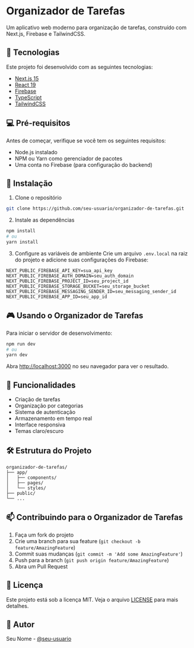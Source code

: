 # Organizador de Tarefas

Um aplicativo web moderno para organização de tarefas, construído com Next.js, Firebase e TailwindCSS.

## 🚀 Tecnologias

Este projeto foi desenvolvido com as seguintes tecnologias:

- [Next.js 15](https://nextjs.org/)
- [React 19](https://react.dev/)
- [Firebase](https://firebase.google.com/)
- [TypeScript](https://www.typescriptlang.org/)
- [TailwindCSS](https://tailwindcss.com/)

## 💻 Pré-requisitos

Antes de começar, verifique se você tem os seguintes requisitos:

- Node.js instalado
- NPM ou Yarn como gerenciador de pacotes
- Uma conta no Firebase (para configuração do backend)

## 🚀 Instalação

1. Clone o repositório
```bash
git clone https://github.com/seu-usuario/organizador-de-tarefas.git
```

2. Instale as dependências
```bash
npm install
# ou
yarn install
```

3. Configure as variáveis de ambiente
Crie um arquivo `.env.local` na raiz do projeto e adicione suas configurações do Firebase:
```env
NEXT_PUBLIC_FIREBASE_API_KEY=sua_api_key
NEXT_PUBLIC_FIREBASE_AUTH_DOMAIN=seu_auth_domain
NEXT_PUBLIC_FIREBASE_PROJECT_ID=seu_project_id
NEXT_PUBLIC_FIREBASE_STORAGE_BUCKET=seu_storage_bucket
NEXT_PUBLIC_FIREBASE_MESSAGING_SENDER_ID=seu_messaging_sender_id
NEXT_PUBLIC_FIREBASE_APP_ID=seu_app_id
```

## 🎮 Usando o Organizador de Tarefas

Para iniciar o servidor de desenvolvimento:

```bash
npm run dev
# ou
yarn dev
```

Abra [http://localhost:3000](http://localhost:3000) no seu navegador para ver o resultado.

## 📝 Funcionalidades

- Criação de tarefas
- Organização por categorias
- Sistema de autenticação
- Armazenamento em tempo real
- Interface responsiva
- Temas claro/escuro

## 🛠 Estrutura do Projeto

```
organizador-de-tarefas/
├── app/
│   ├── components/
│   ├── pages/
│   └── styles/
├── public/
└── ...
```

## 📫 Contribuindo para o Organizador de Tarefas

1. Faça um fork do projeto
2. Crie uma branch para sua feature (`git checkout -b feature/AmazingFeature`)
3. Commit suas mudanças (`git commit -m 'Add some AmazingFeature'`)
4. Push para a branch (`git push origin feature/AmazingFeature`)
5. Abra um Pull Request

## 📝 Licença

Este projeto está sob a licença MIT. Veja o arquivo [LICENSE](LICENSE) para mais detalhes.

## 👥 Autor

Seu Nome - [@seu-usuario](https://github.com/seu-usuario)

